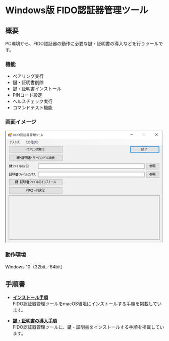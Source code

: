 # Windows版 FIDO認証器管理ツール

## 概要
PC環境から、FIDO認証器の動作に必要な鍵・証明書の導入などを行うツールです。

### 機能
* ペアリング実行
* 鍵・証明書削除
* 鍵・証明書インストール
* PINコード設定
* ヘルスチェック実行
* コマンドテスト機能

### 画面イメージ
<img src="../assets/0002.png" width="500">

### 動作環境
Windows 10（32bit／64bit）

## 手順書

- <b>[インストール手順](INSTALLPRG.md)</b><br>
FIDO認証器管理ツールをmacOS環境にインストールする手順を掲載しています。

- <b>[鍵・証明書の導入手順](INSTALLKEYCRT.md)</b><br>
FIDO認証器管理ツールに、鍵・証明書をインストールする手順を掲載しています。
